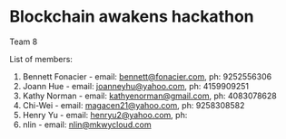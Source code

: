 # Blockchain awakens hackathon

Team 8

List of members:
1. Bennett Fonacier - email: bennett@fonacier.com, ph: 9252556306
2. Joann Hue - email: joanneyhu@yahoo.com, ph: 4159909251
3. Kathy Norman - email: kathyenorman@gmail.com, ph: 4083078628
4. Chi-Wei - email: magacen21@yahoo.com, ph: 9258308582
5. Henry Yu - email: henryu2@yahoo.com, ph: 
6. nlin - email: nlin@mkwycloud.com
